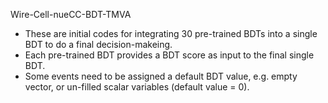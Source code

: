  Wire-Cell-nueCC-BDT-TMVA
 * These are initial codes for integrating 30 pre-trained BDTs into a single BDT to do a final decision-makeing.
 * Each pre-trained BDT provides a BDT score as input to the final single BDT.
 * Some events need to be assigned a default BDT value, e.g. empty vector, or un-filled scalar variables (default value = 0).
